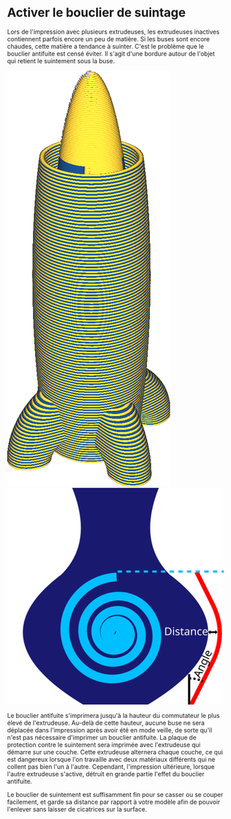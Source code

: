 Activer le bouclier de suintage
====
Lors de l'impression avec plusieurs extrudeuses, les extrudeuses inactives contiennent parfois encore un peu de matière. Si les buses sont encore chaudes, cette matière a tendance à suinter. C'est le problème que le bouclier antifuite est censé éviter. Il s'agit d'une bordure autour de l'objet qui retient le suintement sous la buse.

![Le bouclier antifuite est imprimé avec la première extrudeuse d'une couche, ce qui provoque une alternance de motifs si l'impression se fait avec deux extrudeuses](../../../articles/images/ooze_shield.png)
![Certains paramètres peuvent être ajustés pour le bouclier anti-fuite](../images/ooze_shield_fr.svg)

Le bouclier antifuite s'imprimera jusqu'à la hauteur du commutateur le plus élevé de l'extrudeuse. Au-delà de cette hauteur, aucune buse ne sera déplacée dans l'impression après avoir été en mode veille, de sorte qu'il n'est pas nécessaire d'imprimer un bouclier antifuite. La plaque de protection contre le suintement sera imprimée avec l'extrudeuse qui démarre sur une couche. Cette extrudeuse alternera chaque couche, ce qui est dangereux lorsque l'on travaille avec deux matériaux différents qui ne collent pas bien l'un à l'autre. Cependant, l'impression ultérieure, lorsque l'autre extrudeuse s'active, détruit en grande partie l'effet du bouclier antifuite.

Le bouclier de suintement est suffisamment fin pour se casser ou se couper facilement, et garde sa distance par rapport à votre modèle afin de pouvoir l'enlever sans laisser de cicatrices sur la surface.
